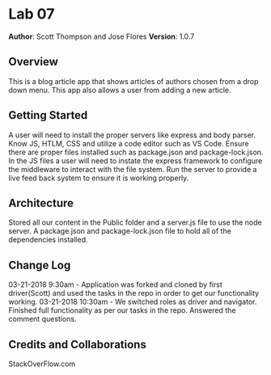 # Lab 07

**Author**: Scott Thompson and Jose Flores
**Version**: 1.0.7

## Overview
This is a blog article app that shows articles of authors chosen from a drop down menu. This app also allows a user from adding a new article.

## Getting Started
A user will need to install the proper servers like express and body parser. Know JS, HTLM, CSS and utilize a code editor such as VS Code. Ensure there are proper files installed such as package.json and package-lock.json. In the JS files a user will need to instate the express framework to configure the middleware to interact with the file system. Run the server to provide a live feed back system to ensure it is working properly.

## Architecture
Stored all our content in the Public folder and a server.js file to use the node server. A package.json and package-lock.json file to hold all of the dependencies installed.

## Change Log

03-21-2018 9:30am - Application was forked and cloned by first driver(Scott) and used the tasks in the repo in order to get our functionality working.
03-21-2018 10:30am - We switched roles as driver and navigator. Finished full functionality as per our tasks in the repo. Answered the comment questions.
## Credits and Collaborations
StackOverFlow.com
